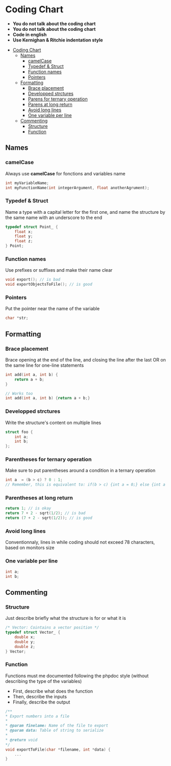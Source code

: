 # Coding Chart

- **You do not talk about the coding chart**
- **You do not talk about the coding chart**
- **Code in english**
- **Use Kernighan & Ritchie indentation style**

<!-- TOC -->

- [Coding Chart](#coding-chart)
    - [Names](#names)
        - [camelCase](#camelcase)
        - [Typedef & Struct](#typedef-struct)
        - [Function names](#function-names)
        - [Pointers](#pointers)
    - [Formatting](#formatting)
        - [Brace placement](#brace-placement)
        - [Developped strctures](#developped-strctures)
        - [Parens for ternary operation](#parens-for-ternary-operation)
        - [Parens at long return](#parens-at-long-return)
        - [Avoid long lines](#avoid-long-lines)
        - [One variable per line](#one-variable-per-line)
    - [Commenting](#commenting)
        - [Structure](#structure)
        - [Function](#function)

<!-- /TOC -->

## Names

### camelCase

Always use **camelCase** for fonctions and variables name

```c
int myVariableName;
int myFunctionName(int integerArgument, float anotherAgrument);
```

### Typedef & Struct

Name a type with a capital letter for the first one, and name the structure by the same name with an underscore to the end

```c
typedef struct Point_ {
    float x;
    float y;
    float z;
} Point;
```

### Function names

Use prefixes or suffixes and make their name clear

```c
void export(); // is bad
void exportObjectsToFile(); // is good
```

### Pointers

Put the pointer near the name of the variable

```c
char *str;
```

## Formatting

### Brace placement

Brace opening at the end of the line, and closing the line after the last OR on the same line for one-line statements

```c
int add(int a, int b) {
    return a + b;
}

// Works too
int add(int a, int b) {return a + b;}
```

### Developped strctures

Write the structure's content on multiple lines

```c
struct foo {
    int a;
    int b;
};
```

### Parentheses for ternary operation

Make sure to put parentheses around a condition in a ternary operation

```c
int a  = (b > c) ? 0 : 1;
// Remember, this is equivalent to: if(b > c) {int a = 0;} else {int a = 1;}
```

### Parentheses at long return

```c
return 1; // is okay
return 7 + 2 - sqrt(1/2); // is bad
return (7 + 2 - sqrt(1/2)); // is good
```

### Avoid long lines

Conventionnaly, lines in while coding should not exceed 78 characters, based on monitors size

### One variable per line

```c
int a;
int b;
```

## Commenting

### Structure

Just describe briefly what the structure is for or what it is

```c
/* Vector: Cointains a vector position */
typedef struct Vector_ {
    double x;
    double y;
    double z;
} Vector;
```

### Function

Functions must me documented following the phpdoc style (without describing the type of the variables)

- First, describe what does the function
- Then, describe the inputs
- Finally, describe the output

```c
/**
* Export numbers into a file
*
* @param finelame: Name of the file to export
* @param data: Table of string to serialize
*
* @return void
*/
void exportToFile(char *filename, int *data) {
    ...
}
```
